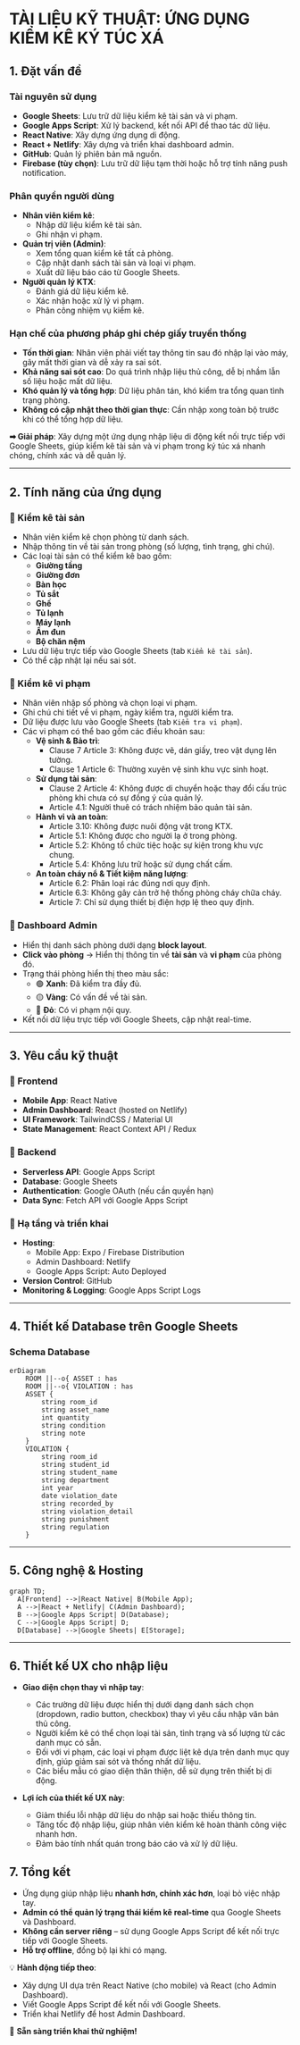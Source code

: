 # TÀI LIỆU KỸ THUẬT: ỨNG DỤNG KIỂM KÊ KÝ TÚC XÁ

## 1. Đặt vấn đề
### Tài nguyên sử dụng
- **Google Sheets**: Lưu trữ dữ liệu kiểm kê tài sản và vi phạm.
- **Google Apps Script**: Xử lý backend, kết nối API để thao tác dữ liệu.
- **React Native**: Xây dựng ứng dụng di động.
- **React + Netlify**: Xây dựng và triển khai dashboard admin.
- **GitHub**: Quản lý phiên bản mã nguồn.
- **Firebase (tùy chọn)**: Lưu trữ dữ liệu tạm thời hoặc hỗ trợ tính năng push notification.

### Phân quyền người dùng
- **Nhân viên kiểm kê**:
  - Nhập dữ liệu kiểm kê tài sản.
  - Ghi nhận vi phạm.
- **Quản trị viên (Admin)**:
  - Xem tổng quan kiểm kê tất cả phòng.
  - Cập nhật danh sách tài sản và loại vi phạm.
  - Xuất dữ liệu báo cáo từ Google Sheets.
- **Người quản lý KTX**:
  - Đánh giá dữ liệu kiểm kê.
  - Xác nhận hoặc xử lý vi phạm.
  - Phân công nhiệm vụ kiểm kê.
### Hạn chế của phương pháp ghi chép giấy truyền thống
- **Tốn thời gian**: Nhân viên phải viết tay thông tin sau đó nhập lại vào máy, gây mất thời gian và dễ xảy ra sai sót.
- **Khả năng sai sót cao**: Do quá trình nhập liệu thủ công, dễ bị nhầm lẫn số liệu hoặc mất dữ liệu.
- **Khó quản lý và tổng hợp**: Dữ liệu phân tán, khó kiểm tra tổng quan tình trạng phòng.
- **Không có cập nhật theo thời gian thực**: Cần nhập xong toàn bộ trước khi có thể tổng hợp dữ liệu.

**➡ Giải pháp**: Xây dựng một ứng dụng nhập liệu di động kết nối trực tiếp với Google Sheets, giúp kiểm kê tài sản và vi phạm trong ký túc xá nhanh chóng, chính xác và dễ quản lý.

---

## 2. Tính năng của ứng dụng
### 🔹 Kiểm kê tài sản
- Nhân viên kiểm kê chọn phòng từ danh sách.
- Nhập thông tin về tài sản trong phòng (số lượng, tình trạng, ghi chú).
- Các loại tài sản có thể kiểm kê bao gồm:
  - **Giường tầng**
  - **Giường đơn**
  - **Bàn học**
  - **Tủ sắt**
  - **Ghế**
  - **Tủ lạnh**
  - **Máy lạnh**
  - **Ấm đun**
  - **Bộ chăn nệm**
- Lưu dữ liệu trực tiếp vào Google Sheets (tab `Kiểm kê tài sản`).
- Có thể cập nhật lại nếu sai sót.

### 🔹 Kiểm kê vi phạm
- Nhân viên nhập số phòng và chọn loại vi phạm.
- Ghi chú chi tiết về vi phạm, ngày kiểm tra, người kiểm tra.
- Dữ liệu được lưu vào Google Sheets (tab `Kiểm tra vi phạm`).
- Các vi phạm có thể bao gồm các điều khoản sau:
  - **Vệ sinh & Bảo trì**:
    - Clause 7 Article 3: Không được vẽ, dán giấy, treo vật dụng lên tường.
    - Clause 1 Article 6: Thường xuyên vệ sinh khu vực sinh hoạt.
  - **Sử dụng tài sản**:
    - Clause 2 Article 4: Không được di chuyển hoặc thay đổi cấu trúc phòng khi chưa có sự đồng ý của quản lý.
    - Article 4.1: Người thuê có trách nhiệm bảo quản tài sản.
  - **Hành vi và an toàn**:
    - Article 3.10: Không được nuôi động vật trong KTX.
    - Article 5.1: Không được cho người lạ ở trong phòng.
    - Article 5.2: Không tổ chức tiệc hoặc sự kiện trong khu vực chung.
    - Article 5.4: Không lưu trữ hoặc sử dụng chất cấm.
  - **An toàn cháy nổ & Tiết kiệm năng lượng**:
    - Article 6.2: Phân loại rác đúng nơi quy định.
    - Article 6.3: Không gây cản trở hệ thống phòng cháy chữa cháy.
    - Article 7: Chỉ sử dụng thiết bị điện hợp lệ theo quy định.

### 🔹 Dashboard Admin
- Hiển thị danh sách phòng dưới dạng **block layout**.
- **Click vào phòng** → Hiển thị thông tin về **tài sản** và **vi phạm** của phòng đó.
- Trạng thái phòng hiển thị theo màu sắc:
  - 🟢 **Xanh**: Đã kiểm tra đầy đủ.
  - 🟡 **Vàng**: Có vấn đề về tài sản.
  - 🔴 **Đỏ**: Có vi phạm nội quy.
- Kết nối dữ liệu trực tiếp với Google Sheets, cập nhật real-time.

---

## 3. Yêu cầu kỹ thuật
### 🔹 Frontend
- **Mobile App**: React Native
- **Admin Dashboard**: React (hosted on Netlify)
- **UI Framework**: TailwindCSS / Material UI
- **State Management**: React Context API / Redux

### 🔹 Backend
- **Serverless API**: Google Apps Script
- **Database**: Google Sheets
- **Authentication**: Google OAuth (nếu cần quyền hạn)
- **Data Sync**: Fetch API với Google Apps Script

### 🔹 Hạ tầng và triển khai
- **Hosting**:
  - Mobile App: Expo / Firebase Distribution
  - Admin Dashboard: Netlify
  - Google Apps Script: Auto Deployed
- **Version Control**: GitHub
- **Monitoring & Logging**: Google Apps Script Logs

---

## 4. Thiết kế Database trên Google Sheets
### Schema Database
```mermaid
erDiagram
    ROOM ||--o{ ASSET : has
    ROOM ||--o{ VIOLATION : has
    ASSET {
        string room_id
        string asset_name
        int quantity
        string condition
        string note
    }
    VIOLATION {
        string room_id
        string student_id
        string student_name
        string department
        int year
        date violation_date
        string recorded_by
        string violation_detail
        string punishment
        string regulation
    }
```

---

## 5. Công nghệ & Hosting
```mermaid
graph TD;
  A[Frontend] -->|React Native| B(Mobile App);
  A -->|React + Netlify| C(Admin Dashboard);
  B -->|Google Apps Script| D(Database);
  C -->|Google Apps Script| D;
  D[Database] -->|Google Sheets| E[Storage];
```

---

## 6. Thiết kế UX cho nhập liệu
- **Giao diện chọn thay vì nhập tay**:
  - Các trường dữ liệu được hiển thị dưới dạng danh sách chọn (dropdown, radio button, checkbox) thay vì yêu cầu nhập văn bản thủ công.
  - Người kiểm kê có thể chọn loại tài sản, tình trạng và số lượng từ các danh mục có sẵn.
  - Đối với vi phạm, các loại vi phạm được liệt kê dựa trên danh mục quy định, giúp giảm sai sót và thống nhất dữ liệu.
  - Các biểu mẫu có giao diện thân thiện, dễ sử dụng trên thiết bị di động.
  
- **Lợi ích của thiết kế UX này**:
  - Giảm thiểu lỗi nhập dữ liệu do nhập sai hoặc thiếu thông tin.
  - Tăng tốc độ nhập liệu, giúp nhân viên kiểm kê hoàn thành công việc nhanh hơn.
  - Đảm bảo tính nhất quán trong báo cáo và xử lý dữ liệu.

## 7. Tổng kết
- Ứng dụng giúp nhập liệu **nhanh hơn, chính xác hơn**, loại bỏ việc nhập tay.
- **Admin có thể quản lý trạng thái kiểm kê real-time** qua Google Sheets và Dashboard.
- **Không cần server riêng** – sử dụng Google Apps Script để kết nối trực tiếp với Google Sheets.
- **Hỗ trợ offline**, đồng bộ lại khi có mạng.

💡 **Hành động tiếp theo**:
- Xây dựng UI dựa trên React Native (cho mobile) và React (cho Admin Dashboard).
- Viết Google Apps Script để kết nối với Google Sheets.
- Triển khai Netlify để host Admin Dashboard.

🚀 **Sẵn sàng triển khai thử nghiệm!**
